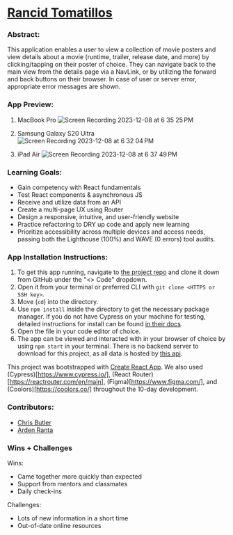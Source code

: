 # [Rancid Tomatillos](https://tenthwalker.github.io/rancid-tomatillos/)

### Abstract:
This application enables a user to view a collection of movie posters and view details about a movie (runtime, trailer, release date, and more) by clicking/tapping on their poster of choice. They can navigate back to the main view from the details page via a NavLink, or by utilizing the forward and back buttons on their browser. In case of user or server error, appropriate error messages are shown.

### App Preview:
1. MacBook Pro 
![Screen Recording 2023-12-08 at 6 35 25 PM](https://gist.github.com/assets/139941423/14c28fa7-0afe-450b-b3ef-90f2d6767b02)

2. Samsung Galaxy S20 Ultra
![Screen Recording 2023-12-08 at 6 32 04 PM](https://gist.github.com/assets/139941423/69cecd46-2b8a-4892-a14c-1f80e72723aa)

3. iPad Air
![Screen Recording 2023-12-08 at 6 37 49 PM](https://gist.github.com/assets/139941423/7162a414-e2d6-4b40-94a9-7f40e2f66beb)

### Learning Goals:
- Gain competency with React fundamentals
- Test React components & asynchronous JS
- Receive and utilize data from an API
- Create a multi-page UX using Router
- Design a responsive, intuitive, and user-friendly website
- Practice refactoring to DRY up code and apply new learning
- Prioritize accessibility across multiple devices and access needs, passing both the Lighthouse (100%) and WAVE (0 errors) tool audits.

### App Installation Instructions:
1. To get this app running, navigate to [the project repo](https://github.com/tenthwalker/rancid-tomatillos) and clone it down from GitHub under the "<> Code" dropdown. 
2. Open it from your terminal or preferred CLI with `git clone <HTTPS or SSH key>`. 
3. Move (`cd`) into the directory. 
4. Use `npm install` inside the directory to get the necessary package manager. If you do not have Cypress on your machine for testing, detailed instructions for install can be found [in their docs](https://docs.cypress.io/guides/getting-started/installing-cypress#Installing).
5. Open the file in your code editor of choice.
6. The app can be viewed and interacted with in your browser of choice by using `npm start` in your terminal. There is no backend server to download for this project, as all data is hosted by [this api](https://rancid-tomatillos.herokuapp.com/api/v2).

This project was bootstrapped with [Create React App](https://github.com/facebook/create-react-app). We also used (Cypress)[https://www.cypress.io/], (React Router)[https://reactrouter.com/en/main], (Figma)[https://www.figma.com/], and (Coolors)[https://coolors.co/] throughout the 10-day development.

### Contributors:
- [Chris Butler](https://github.com/butlertree/)
- [Arden Ranta](https://github.com/tenthwalker/)

### Wins + Challenges
Wins: 
- Came together more quickly than expected
- Support from mentors and classmates
- Daily check-ins

Challenges:
- Lots of new information in a short time
- Out-of-date online resources